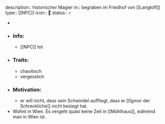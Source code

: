 description:: historischer Magier
in:: begraben im Friedhof von [[Langtoft]] 
type:: [[NPC]]
icon:: 👤
status:: 💀

-
- ### Info:
	- [[NPC]] tot
- ### Traits:
	- chaoitisch
	- vergesslich
- ### Motivation:
	- er will nicht, dass sein Schwindel auffliegt, dass er [[Igmor der Schreckliche]] nicht besiegt hat.
- Wohnt in Wien. Es vergeht quasi keine Zeit in [[Mühlhaus]], während man in Wien ist.
